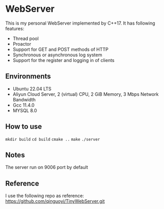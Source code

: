 # WebServer

This is my personal WebServer implemented by C++17. It has following features:  
- Thread pool
- Proactor
- Support for GET and POST methods of HTTP
- Synchronous or asynchronous log system
- Support for the register and logging in of clients

## Environments

- Ubuntu 22.04 LTS
- Aliyun Cloud Server, 2 (virtual) CPU, 2 GiB Memory, 3 Mbps Network Bandwidth
- Gcc 11.4.0
- MYSQL 8.0

## How to use

`mkdir build`
`cd build`
`cmake ..`
`make`
`./server`

## Notes
The server run on 9006 port by default

## Reference
I use the following repo as reference:
https://github.com/qinguoyi/TinyWebServer.git
